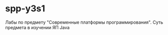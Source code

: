 # spp-y3s1
Лабы по предмету "Современные платформы программирования". Суть предмета в изучении ЯП Java
